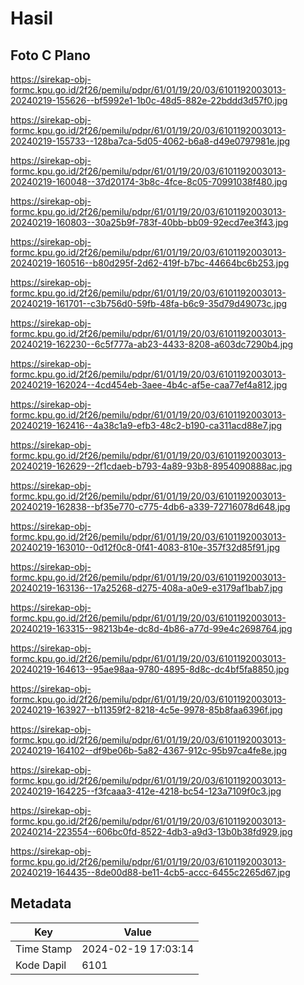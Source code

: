 # Hasil

## Foto C Plano

https://sirekap-obj-formc.kpu.go.id/2f26/pemilu/pdpr/61/01/19/20/03/6101192003013-20240219-155626--bf5992e1-1b0c-48d5-882e-22bddd3d57f0.jpg

https://sirekap-obj-formc.kpu.go.id/2f26/pemilu/pdpr/61/01/19/20/03/6101192003013-20240219-155733--128ba7ca-5d05-4062-b6a8-d49e0797981e.jpg

https://sirekap-obj-formc.kpu.go.id/2f26/pemilu/pdpr/61/01/19/20/03/6101192003013-20240219-160048--37d20174-3b8c-4fce-8c05-70991038f480.jpg

https://sirekap-obj-formc.kpu.go.id/2f26/pemilu/pdpr/61/01/19/20/03/6101192003013-20240219-160803--30a25b9f-783f-40bb-bb09-92ecd7ee3f43.jpg

https://sirekap-obj-formc.kpu.go.id/2f26/pemilu/pdpr/61/01/19/20/03/6101192003013-20240219-160516--b80d295f-2d62-419f-b7bc-44664bc6b253.jpg

https://sirekap-obj-formc.kpu.go.id/2f26/pemilu/pdpr/61/01/19/20/03/6101192003013-20240219-161701--c3b756d0-59fb-48fa-b6c9-35d79d49073c.jpg

https://sirekap-obj-formc.kpu.go.id/2f26/pemilu/pdpr/61/01/19/20/03/6101192003013-20240219-162230--6c5f777a-ab23-4433-8208-a603dc7290b4.jpg

https://sirekap-obj-formc.kpu.go.id/2f26/pemilu/pdpr/61/01/19/20/03/6101192003013-20240219-162024--4cd454eb-3aee-4b4c-af5e-caa77ef4a812.jpg

https://sirekap-obj-formc.kpu.go.id/2f26/pemilu/pdpr/61/01/19/20/03/6101192003013-20240219-162416--4a38c1a9-efb3-48c2-b190-ca311acd88e7.jpg

https://sirekap-obj-formc.kpu.go.id/2f26/pemilu/pdpr/61/01/19/20/03/6101192003013-20240219-162629--2f1cdaeb-b793-4a89-93b8-8954090888ac.jpg

https://sirekap-obj-formc.kpu.go.id/2f26/pemilu/pdpr/61/01/19/20/03/6101192003013-20240219-162838--bf35e770-c775-4db6-a339-72716078d648.jpg

https://sirekap-obj-formc.kpu.go.id/2f26/pemilu/pdpr/61/01/19/20/03/6101192003013-20240219-163010--0d12f0c8-0f41-4083-810e-357f32d85f91.jpg

https://sirekap-obj-formc.kpu.go.id/2f26/pemilu/pdpr/61/01/19/20/03/6101192003013-20240219-163136--17a25268-d275-408a-a0e9-e3179af1bab7.jpg

https://sirekap-obj-formc.kpu.go.id/2f26/pemilu/pdpr/61/01/19/20/03/6101192003013-20240219-163315--98213b4e-dc8d-4b86-a77d-99e4c2698764.jpg

https://sirekap-obj-formc.kpu.go.id/2f26/pemilu/pdpr/61/01/19/20/03/6101192003013-20240219-164613--95ae98aa-9780-4895-8d8c-dc4bf5fa8850.jpg

https://sirekap-obj-formc.kpu.go.id/2f26/pemilu/pdpr/61/01/19/20/03/6101192003013-20240219-163927--b11359f2-8218-4c5e-9978-85b8faa6396f.jpg

https://sirekap-obj-formc.kpu.go.id/2f26/pemilu/pdpr/61/01/19/20/03/6101192003013-20240219-164102--df9be06b-5a82-4367-912c-95b97ca4fe8e.jpg

https://sirekap-obj-formc.kpu.go.id/2f26/pemilu/pdpr/61/01/19/20/03/6101192003013-20240219-164225--f3fcaaa3-412e-4218-bc54-123a7109f0c3.jpg

https://sirekap-obj-formc.kpu.go.id/2f26/pemilu/pdpr/61/01/19/20/03/6101192003013-20240214-223554--606bc0fd-8522-4db3-a9d3-13b0b38fd929.jpg

https://sirekap-obj-formc.kpu.go.id/2f26/pemilu/pdpr/61/01/19/20/03/6101192003013-20240219-164435--8de00d88-be11-4cb5-accc-6455c2265d67.jpg


## Metadata

| Key        | Value               |
| ---------- | ------------------- |
| Time Stamp | 2024-02-19 17:03:14 |
| Kode Dapil | 6101                |



